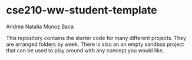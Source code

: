 # cse210-ww-student-template
Andrea Natalia Munoz Baca

This repository contains the starter code for many different projects. They are arranged folders by week. There is also an an empty sandbox project that can be used to play around with any concept you would like.
